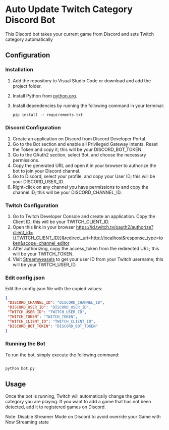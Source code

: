 # Auto Update Twitch Category Discord Bot

This Discord bot takes your current game from Discord and sets Twitch category automatically

## Configuration

### Installation

1. Add the repository to Visual Studio Code or download and add the project folder.
2. Install Python from [python.org](https://www.python.org).
3. Install dependencies by running the following command in your terminal:

   ```bash
   pip install -r requirements.txt
   ```
   
### Discord Configuration

1. Create an application on Discord from Discord Developer Portal.
2. Go to the Bot section and enable all Privileged Gateway Intents. Reset the Token and copy it; this will be your DISCORD_BOT_TOKEN.
3. Go to the OAuth2 section, select Bot, and choose the necessary permissions.
4. Copy the generated URL and open it in your browser to authorize the bot to join your Discord channel.
5. Go to Discord, select your profile, and copy your User ID; this will be your DISCORD_USER_ID.
6. Right-click on any channel you have permissions to and copy the channel ID; this will be your DISCORD_CHANNEL_ID.


### Twitch Configuration

1. Go to Twitch Developer Console and create an application. Copy the Client ID; this will be your TWITCH_CLIENT_ID.
2. Open this link in your browser https://id.twitch.tv/oauth2/authorize?client_id={{TWITCH_CLIENT_ID}}&redirect_uri=http://localhost&response_type=token&scope=channel_editor
3. After authorizing, copy the access_token from the redirected URL; this will be your TWITCH_TOKEN.
4. Visit [Streamweasels](https://www.streamweasels.com/tools/convert-twitch-username-to-user-id/) to get your user ID from your Twitch username; this will be your TWITCH_USER_ID.


### Edit config.json

Edit the config.json file with the copied values:

   ```json
{
    "DISCORD_CHANNEL_ID": "DISCORD_CHANNEL_ID",
    "DISCORD_USER_ID": "DISCORD_USER_ID",
    "TWITCH_USER_ID": "TWITCH_USER_ID",
    "TWITCH_TOKEN": "TWITCH_TOKEN",
    "TWITCH_CLIENT_ID": "TWITCH_CLIENT_ID",
    "DISCORD_BOT_TOKEN": "DISCORD_BOT_TOKEN"
}
```

### Running the Bot

To run the bot, simply execute the following command:

```bash

python bot.py

```

## Usage
Once the bot is running, Twitch will automatically change the game category you are playing. If you want to add a game that has not been detected, add it to registered games on Discord.

Note: Disable Streamer Mode on Discord to avoid override your Game with Now Streaming state

